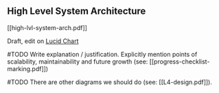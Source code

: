 ## High Level System Architecture

[[high-lvl-system-arch.pdf]]

Draft, edit on [Lucid Chart](https://lucid.app/lucidchart/b7ebd0f1-f75c-4f0a-8f45-a6b875ed999b/edit?viewport_loc=107%2C-511%2C2807%2C1815%2C0_0&invitationId=inv_d941886b-d59a-4e5d-b731-fc4d11d44b54)

#TODO Write explanation / justification. Explicitly mention points of scalability, maintainability and future growth (see: [[progress-checklist-marking.pdf]])

#TODO There are other diagrams we should do (see: [[L4-design.pdf]]).